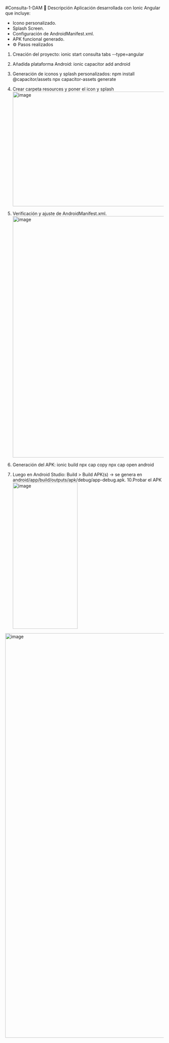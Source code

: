 #Consulta-1-DAM
 🚀 Descripción
Aplicación desarrollada con Ionic Angular que incluye:
- Icono personalizado.
- Splash Screen.
- Configuración de AndroidManifest.xml.
- APK funcional generado.
- 
  ⚙️ Pasos realizados
1. Creación del proyecto:
   ionic start consulta tabs --type=angular
2. Añadida plataforma Android:
   ionic capacitor add android
3. Generación de iconos y splash personalizados:
   npm install @capacitor/assets
   npx capacitor-assets generate
4. Crear carpeta resources y poner el icon y splash
   <img width="620" height="363" alt="image" src="https://github.com/user-attachments/assets/fcdb3a58-8ca9-4683-a08c-6179cbf28ca1" />

6. Verificación y ajuste de AndroidManifest.xml.
   <img width="1023" height="764" alt="image" src="https://github.com/user-attachments/assets/f7bfcdd5-db07-49f1-b068-465a897edf51" />

8. Generación del APK:
   ionic build
  npx cap copy
  npx cap open android
9. Luego en Android Studio:
Build > Build APK(s) → se genera en android/app/build/outputs/apk/debug/app-debug.apk.
10.Probar el APK
   <img width="206" height="463" alt="image" src="https://github.com/user-attachments/assets/44dd8795-060d-40e5-bb0f-6d1626db737d" />
  <img width="571" height="1280" alt="image" src="https://github.com/user-attachments/assets/b648928c-26bc-4540-a502-d8419757004f" />
